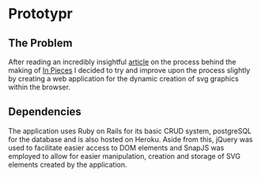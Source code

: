 # Prototypr

## The Problem
After reading an incredibly insightful [article](http://www.smashingmagazine.com/2015/06/the-making-of-in-pieces/) on the process behind the making of [In Pieces](http://species-in-pieces.com/) I decided to try and improve upon the process slightly by creating a web application for the dynamic creation of svg graphics within the browser.

## Dependencies
The application uses Ruby on Rails for its basic CRUD system, postgreSQL for the database and is also hosted on Heroku. Aside from this, jQuery was used to facilitate easier access to DOM elements and SnapJS was employed to allow for easier manipulation, creation and storage of SVG elements created by the application. 

